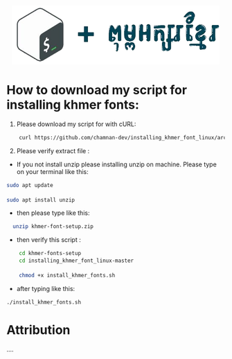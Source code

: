 <p align="center">
  <img src="image/bash+khmer.png" alt="logo">
</p>

# How to download my script for installing khmer fonts:

1. Please download my script for with cURL: 

``` bash
    curl https://github.com/chamnan-dev/installing_khmer_font_linux/archive/refs/heads/master.zip -L -o khmer-fonts-setup.zip
```

2. Please verify extract file :

- If you not install unzip please installing unzip on machine. Please type on your terminal like this: 

```bash
sudo apt update

sudo apt install unzip

```
- then please type like this: 

```bash
  unzip khmer-font-setup.zip

```
- then verify this script :

```bash
    cd khmer-fonts-setup
    cd installing_khmer_font_linux-master
 
    chmod +x install_khmer_fonts.sh
```

- after typing like this: 

``` bash
./install_khmer_fonts.sh
```

# Attribution

....

